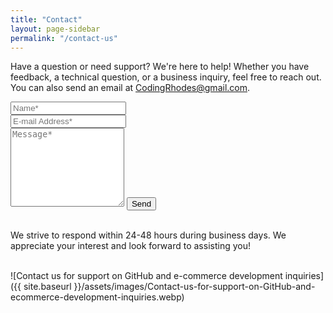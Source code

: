 ```yaml
---
title: "Contact"
layout: page-sidebar
permalink: "/contact-us"
---
```

<form action="https://formspree.io/f/xbljyolq" method="POST">    
<p class="mb-4">Have a question or need support? We're here to help! Whether you have feedback, a technical question, or a business inquiry, feel free to reach out. You can also send an email at <a href="mailto:CodingRhodes@gmail.com">CodingRhodes@gmail.com</a>.</p>
<div class="form-group row">
<div class="col-md-6">
<input class="form-control" type="text" name="name" placeholder="Name*" required>
</div>
<div class="col-md-6">
<input class="form-control" type="email" name="_replyto" placeholder="E-mail Address*" required>
</div>
</div>
<textarea rows="8" class="form-control mb-3" name="message" placeholder="Message*" required></textarea>    
<input class="btn btn-success" type="submit" value="Send">
<br>
<br>
<p class="mb-4">We strive to respond within 24-48 hours during business days. We appreciate your interest and look forward to assisting you!</p>
<br>
<div markdown="1">
![Contact us for support on GitHub and e-commerce development inquiries]({{ site.baseurl }}/assets/images/Contact-us-for-support-on-GitHub-and-ecommerce-development-inquiries.webp)
</div>
<br>

</form>
